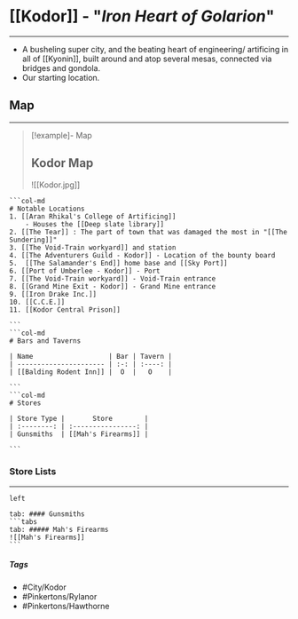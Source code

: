 # [[Kodor]] - "*Iron Heart of Golarion*"
---
- A busheling super city, and the beating heart of engineering/ artificing in all of [[Kyonin]], built around and atop several mesas, connected via bridges and gondola.
- Our starting location.

## Map 
---
>[!example]- Map 
>## Kodor Map
>![[Kodor.jpg]]

````col
```col-md
# Notable Locations
1. [[Aran Rhikal's College of Artificing]] 
	- Houses the [[Deep slate library]] 
2. [[The Tear]] : The part of town that was damaged the most in "[[The Sundering]]"
3. [[The Void-Train workyard]] and station
4. [[The Adventurers Guild - Kodor]] - Location of the bounty board
5.  [[The Salamander's End]] home base and [[Sky Port]]
6. [[Port of Umberlee - Kodor]] - Port
7. [[The Void-Train workyard]] - Void-Train entrance
8. [[Grand Mine Exit - Kodor]] - Grand Mine entrance
9. [[Iron Drake Inc.]] 
10. [[C.C.E.]] 
11. [[Kodor Central Prison]]

```
```col-md
# Bars and Taverns

| Name                   | Bar | Tavern |
| ---------------------- | :-: | :----: |
| [[Balding Rodent Inn]] |  O  |   O    |

```
```col-md
# Stores

| Store Type |       Store        |
| :--------: | :----------------: |
| Gunsmiths  | [[Mah's Firearms]] |

```
````

### Store Lists 
---
````tabs
left

tab: #### Gunsmiths
```tabs
tab: ##### Mah's Firearms
![[Mah's Firearms]]
```
````
##### Tags 
- #City/Kodor
- #Pinkertons/Rylanor 
- #Pinkertons/Hawthorne 

